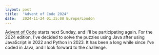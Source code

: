```yaml
---
layout: post
title:  "Advent of Code 2024"
date:   2024-11-24 01:35:00 Europe/London
---
```


[Advent of Code](https://adventofcode.com/) starts next Sunday, and I'll be participating again. For the 2024 edition, I've decided to solve the puzzles using Java after using JavaScript in 2022 and Python in 2023. It has been a long while since I've coded in Java, and I look forward to the challenge.
